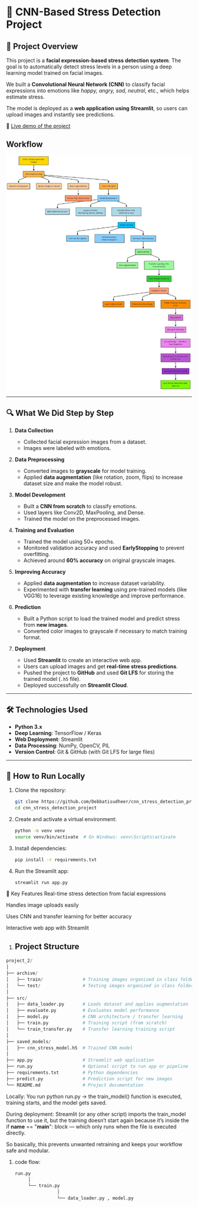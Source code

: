 # 🧠 CNN-Based Stress Detection Project

## 📌 Project Overview

This project is a **facial expression-based stress detection system**. The goal is to automatically detect stress levels in a person using a deep learning model trained on facial images.  

We built a **Convolutional Neural Network (CNN)** to classify facial expressions into emotions like *happy, angry, sad, neutral*, etc., which helps estimate stress.  

The model is deployed as a **web application using Streamlit**, so users can upload images and instantly see predictions.

🔗 [Live demo of the project](https://cnnstressdetectionproject-lgdtggbwp6s2njmp5qpadg.streamlit.app//)


## Workflow
![Workflow Diagram](workflow.png)

---

## 🔍 What We Did Step by Step

1. **Data Collection**
   - Collected facial expression images from a dataset.
   - Images were labeled with emotions.

2. **Data Preprocessing**
   - Converted images to **grayscale** for model training.
   - Applied **data augmentation** (like rotation, zoom, flips) to increase dataset size and make the model robust.

3. **Model Development**
   - Built a **CNN from scratch** to classify emotions.
   - Used layers like Conv2D, MaxPooling, and Dense.
   - Trained the model on the preprocessed images.

4. **Training and Evaluation**
   - Trained the model using 50+ epochs.
   - Monitored validation accuracy and used **EarlyStopping** to prevent overfitting.
   - Achieved around **60% accuracy** on original grayscale images.

5. **Improving Accuracy**
   - Applied **data augmentation** to increase dataset variability.
   - Experimented with **transfer learning** using pre-trained models (like VGG16) to leverage existing knowledge and improve performance.

6. **Prediction**
   - Built a Python script to load the trained model and predict stress from **new images**.
   - Converted color images to grayscale if necessary to match training format.

7. **Deployment**
   - Used **Streamlit** to create an interactive web app.
   - Users can upload images and get **real-time stress predictions**.
   - Pushed the project to **GitHub** and used **Git LFS** for storing the trained model (`.h5` file).
   - Deployed successfully on **Streamlit Cloud**.

---

## 🛠 Technologies Used

- **Python 3.x**
- **Deep Learning**: TensorFlow / Keras
- **Web Deployment**: Streamlit
- **Data Processing**: NumPy, OpenCV, PIL
- **Version Control**: Git & GitHub (with Git LFS for large files)

---

## 🚀 How to Run Locally

1. Clone the repository:

   ```bash
   git clone https://github.com/Debbatisudheer/cnn_stress_detection_project.git
   cd cnn_stress_detection_project

   
2. Create and activate a virtual environment:
   
   ```bash
   python -m venv venv
   source venv/bin/activate  # On Windows: venv\Scripts\activate

3. Install dependencies:

   ```bash
   pip install -r requirements.txt


4. Run the Streamlit app:
   ```bash
   streamlit run app.py
   
🎯 Key Features
Real-time stress detection from facial expressions

Handles image uploads easily

Uses CNN and transfer learning for better accuracy

Interactive web app with Streamlit

1. ## Project Structure

```python
project_2/
│
├── archive/
│   ├── train/               # Training images organized in class folders
│   └── test/                # Testing images organized in class folders
│
├── src/
│   ├── data_loader.py       # Loads dataset and applies augmentation
│   ├── evaluate.py          # Evaluates model performance
│   ├── model.py             # CNN architecture / transfer learning
│   ├── train.py             # Training script (from scratch)
│   └── train_transfer.py    # Transfer learning training script
│
├── saved_models/
│   ├── cnn_stress_model.h5  # Trained CNN model
│
├── app.py                   # Streamlit web application
├── run.py                   # Optional script to run app or pipeline
├── requirements.txt         # Python dependencies
├── predict.py               # Prediction script for new images
└── README.md                # Project documentation
```



Locally: You run python run.py → the train_model() function is executed, training starts, and the model gets saved.

During deployment: Streamlit (or any other script) imports the train_model function to use it, but the training doesn’t start again because it’s inside the if __name__ == "__main__": block — which only runs when the file is executed directly.

So basically, this prevents unwanted retraining and keeps your workflow safe and modular.


1. code flow:
   ```bash
   run.py
        │ 
        └── train.py
                   │ 
                   └── data_loader.py , model.py








